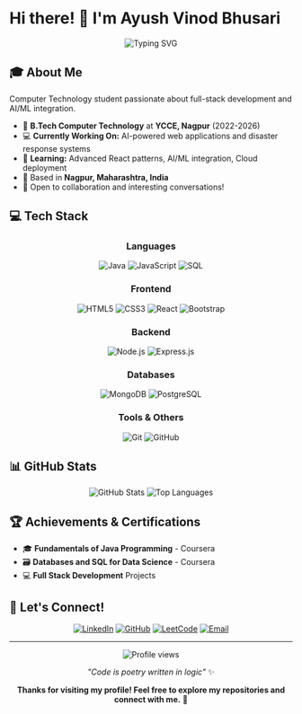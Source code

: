 # Hi there! 👋 I'm Ayush Vinod Bhusari

<div align="center">
  <img src="https://readme-typing-svg.herokuapp.com?font=Fira+Code&pause=1000&color=2E96F7&center=true&vCenter=true&width=435&lines=Computer+Technology+Student;Full+Stack+Developer;AI+%26+Web+Enthusiast;Problem+Solver" alt="Typing SVG" />
</div>

## 🎓 About Me

Computer Technology student passionate about full-stack development and AI/ML integration.

- 🏫 **B.Tech Computer Technology** at **YCCE, Nagpur** (2022-2026)
- 💻 **Currently Working On:** AI-powered web applications and disaster response systems
- 🌱 **Learning:** Advanced React patterns, AI/ML integration, Cloud deployment
- 📍 Based in **Nagpur, Maharashtra, India**
- 💬 Open to collaboration and interesting conversations!

## 💻 Tech Stack

<div align="center">

### Languages
![Java](https://img.shields.io/badge/Java-ED8B00?style=for-the-badge&logo=openjdk&logoColor=white)
![JavaScript](https://img.shields.io/badge/JavaScript-F7DF1E?style=for-the-badge&logo=javascript&logoColor=black)
![SQL](https://img.shields.io/badge/SQL-336791?style=for-the-badge&logo=postgresql&logoColor=white)

### Frontend
![HTML5](https://img.shields.io/badge/HTML5-E34F26?style=for-the-badge&logo=html5&logoColor=white)
![CSS3](https://img.shields.io/badge/CSS3-1572B6?style=for-the-badge&logo=css3&logoColor=white)
![React](https://img.shields.io/badge/React-20232A?style=for-the-badge&logo=react&logoColor=61DAFB)
![Bootstrap](https://img.shields.io/badge/Bootstrap-563D7C?style=for-the-badge&logo=bootstrap&logoColor=white)

### Backend
![Node.js](https://img.shields.io/badge/Node.js-43853D?style=for-the-badge&logo=node.js&logoColor=white)
![Express.js](https://img.shields.io/badge/Express.js-404D59?style=for-the-badge)

### Databases
![MongoDB](https://img.shields.io/badge/MongoDB-4EA94B?style=for-the-badge&logo=mongodb&logoColor=white)
![PostgreSQL](https://img.shields.io/badge/PostgreSQL-316192?style=for-the-badge&logo=postgresql&logoColor=white)

### Tools & Others
![Git](https://img.shields.io/badge/Git-F05032?style=for-the-badge&logo=git&logoColor=white)
![GitHub](https://img.shields.io/badge/GitHub-100000?style=for-the-badge&logo=github&logoColor=white)

</div>

## 📊 GitHub Stats

<div align="center">
  <img src="https://github-readme-stats.vercel.app/api?username=Ayushbhusari22&show_icons=true&theme=radical&count_private=true" alt="GitHub Stats" />
  <img src="https://github-readme-stats.vercel.app/api/top-langs/?username=Ayushbhusari22&layout=compact&theme=radical" alt="Top Languages" />
</div>

## 🏆 Achievements & Certifications

- 🎓 **Fundamentals of Java Programming** - Coursera
- 🗃️ **Databases and SQL for Data Science** - Coursera
- 💻 **Full Stack Development** Projects

## 🤝 Let's Connect!

<div align="center">

[![LinkedIn](https://img.shields.io/badge/LinkedIn-0077B5?style=for-the-badge&logo=linkedin&logoColor=white)](https://linkedin.com/in/ayush-bhusari)
[![GitHub](https://img.shields.io/badge/GitHub-100000?style=for-the-badge&logo=github&logoColor=white)](https://github.com/Ayushbhusari22)
[![LeetCode](https://img.shields.io/badge/LeetCode-FFA116?style=for-the-badge&logo=leetcode&logoColor=black)](https://leetcode.com/ayush-bhusari)
[![Email](https://img.shields.io/badge/Email-D14836?style=for-the-badge&logo=gmail&logoColor=white)](mailto:bhusari.ayush22@gmail.com)

</div>

---

<div align="center">
  <img src="https://komarev.com/ghpvc/?username=Ayushbhusari22&color=blueviolet&style=flat-square&label=Profile+Views" alt="Profile views" />
</div>

<div align="center">
  
*"Code is poetry written in logic"* ✨

**Thanks for visiting my profile! Feel free to explore my repositories and connect with me.** 🚀

</div>
